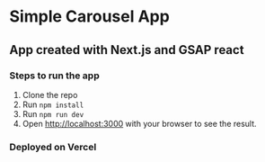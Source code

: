 # Simple Carousel App

## App created with Next.js and GSAP react

### Steps to run the app

1. Clone the repo
2. Run `npm install`
3. Run `npm run dev`
4. Open [http://localhost:3000](http://localhost:3000) with your browser to see the result.

### Deployed on Vercel
